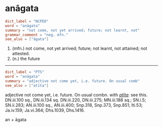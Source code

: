 # anāgata

``` toml
dict_label = "NCPED"
word = "anāgata"
summary = "not come, not yet arrived; future; not learnt, not"
grammar_comment = "neg. mfn."
see_also = ["āgata"]
```

1. (mfn.) not come, not yet arrived; future; not learnt, not attained; not attested.
2. (n.) the future

--------------------

``` toml
dict_label = "PTS"
word = "anāgata"
summary = "adjective not come yet, i.e. future. On usual comb"
see_also = ["atīta"]
```

adjective not come yet, i.e. future. On usual combn. with *[atīta](atīta.md)*: see this. DN.iii.100 sq., DN.iii.134 sq. DN.iii.220, DN.iii.275; MN.iii.188 sq.; SN.i.5; SN.ii.283; AN.iii.100 sq., AN.iii.400; Snp.318, Snp.373, Snp.851; Iti.53; Ja.iv.159; Ja.vi.364; Dhs.1039, Dhs.1416.

an \+ āgata

